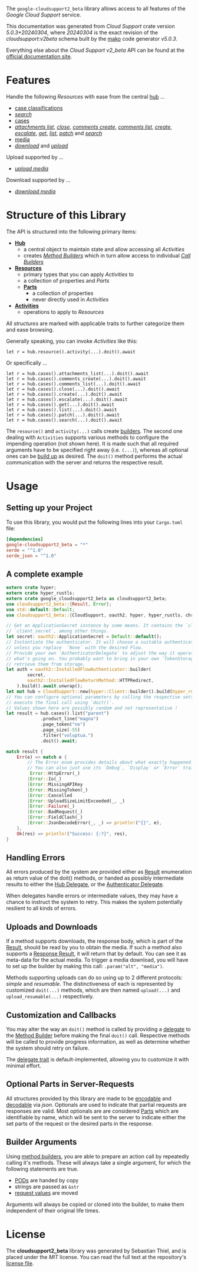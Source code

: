 <!---
DO NOT EDIT !
This file was generated automatically from 'src/generator/templates/api/README.md.mako'
DO NOT EDIT !
-->
The `google-cloudsupport2_beta` library allows access to all features of the *Google Cloud Support* service.

This documentation was generated from *Cloud Support* crate version *5.0.3+20240304*, where *20240304* is the exact revision of the *cloudsupport:v2beta* schema built by the [mako](http://www.makotemplates.org/) code generator *v5.0.3*.

Everything else about the *Cloud Support* *v2_beta* API can be found at the
[official documentation site](https://cloud.google.com/support/docs/apis).
# Features

Handle the following *Resources* with ease from the central [hub](https://docs.rs/google-cloudsupport2_beta/5.0.3+20240304/google_cloudsupport2_beta/CloudSupport) ... 

* [case classifications](https://docs.rs/google-cloudsupport2_beta/5.0.3+20240304/google_cloudsupport2_beta/api::CaseClassification)
 * [*search*](https://docs.rs/google-cloudsupport2_beta/5.0.3+20240304/google_cloudsupport2_beta/api::CaseClassificationSearchCall)
* [cases](https://docs.rs/google-cloudsupport2_beta/5.0.3+20240304/google_cloudsupport2_beta/api::Case)
 * [*attachments list*](https://docs.rs/google-cloudsupport2_beta/5.0.3+20240304/google_cloudsupport2_beta/api::CaseAttachmentListCall), [*close*](https://docs.rs/google-cloudsupport2_beta/5.0.3+20240304/google_cloudsupport2_beta/api::CaseCloseCall), [*comments create*](https://docs.rs/google-cloudsupport2_beta/5.0.3+20240304/google_cloudsupport2_beta/api::CaseCommentCreateCall), [*comments list*](https://docs.rs/google-cloudsupport2_beta/5.0.3+20240304/google_cloudsupport2_beta/api::CaseCommentListCall), [*create*](https://docs.rs/google-cloudsupport2_beta/5.0.3+20240304/google_cloudsupport2_beta/api::CaseCreateCall), [*escalate*](https://docs.rs/google-cloudsupport2_beta/5.0.3+20240304/google_cloudsupport2_beta/api::CaseEscalateCall), [*get*](https://docs.rs/google-cloudsupport2_beta/5.0.3+20240304/google_cloudsupport2_beta/api::CaseGetCall), [*list*](https://docs.rs/google-cloudsupport2_beta/5.0.3+20240304/google_cloudsupport2_beta/api::CaseListCall), [*patch*](https://docs.rs/google-cloudsupport2_beta/5.0.3+20240304/google_cloudsupport2_beta/api::CasePatchCall) and [*search*](https://docs.rs/google-cloudsupport2_beta/5.0.3+20240304/google_cloudsupport2_beta/api::CaseSearchCall)
* [media](https://docs.rs/google-cloudsupport2_beta/5.0.3+20240304/google_cloudsupport2_beta/api::Media)
 * [*download*](https://docs.rs/google-cloudsupport2_beta/5.0.3+20240304/google_cloudsupport2_beta/api::MediaDownloadCall) and [*upload*](https://docs.rs/google-cloudsupport2_beta/5.0.3+20240304/google_cloudsupport2_beta/api::MediaUploadCall)


Upload supported by ...

* [*upload media*](https://docs.rs/google-cloudsupport2_beta/5.0.3+20240304/google_cloudsupport2_beta/api::MediaUploadCall)

Download supported by ...

* [*download media*](https://docs.rs/google-cloudsupport2_beta/5.0.3+20240304/google_cloudsupport2_beta/api::MediaDownloadCall)



# Structure of this Library

The API is structured into the following primary items:

* **[Hub](https://docs.rs/google-cloudsupport2_beta/5.0.3+20240304/google_cloudsupport2_beta/CloudSupport)**
    * a central object to maintain state and allow accessing all *Activities*
    * creates [*Method Builders*](https://docs.rs/google-cloudsupport2_beta/5.0.3+20240304/google_cloudsupport2_beta/client::MethodsBuilder) which in turn
      allow access to individual [*Call Builders*](https://docs.rs/google-cloudsupport2_beta/5.0.3+20240304/google_cloudsupport2_beta/client::CallBuilder)
* **[Resources](https://docs.rs/google-cloudsupport2_beta/5.0.3+20240304/google_cloudsupport2_beta/client::Resource)**
    * primary types that you can apply *Activities* to
    * a collection of properties and *Parts*
    * **[Parts](https://docs.rs/google-cloudsupport2_beta/5.0.3+20240304/google_cloudsupport2_beta/client::Part)**
        * a collection of properties
        * never directly used in *Activities*
* **[Activities](https://docs.rs/google-cloudsupport2_beta/5.0.3+20240304/google_cloudsupport2_beta/client::CallBuilder)**
    * operations to apply to *Resources*

All *structures* are marked with applicable traits to further categorize them and ease browsing.

Generally speaking, you can invoke *Activities* like this:

```Rust,ignore
let r = hub.resource().activity(...).doit().await
```

Or specifically ...

```ignore
let r = hub.cases().attachments_list(...).doit().await
let r = hub.cases().comments_create(...).doit().await
let r = hub.cases().comments_list(...).doit().await
let r = hub.cases().close(...).doit().await
let r = hub.cases().create(...).doit().await
let r = hub.cases().escalate(...).doit().await
let r = hub.cases().get(...).doit().await
let r = hub.cases().list(...).doit().await
let r = hub.cases().patch(...).doit().await
let r = hub.cases().search(...).doit().await
```

The `resource()` and `activity(...)` calls create [builders][builder-pattern]. The second one dealing with `Activities` 
supports various methods to configure the impending operation (not shown here). It is made such that all required arguments have to be 
specified right away (i.e. `(...)`), whereas all optional ones can be [build up][builder-pattern] as desired.
The `doit()` method performs the actual communication with the server and returns the respective result.

# Usage

## Setting up your Project

To use this library, you would put the following lines into your `Cargo.toml` file:

```toml
[dependencies]
google-cloudsupport2_beta = "*"
serde = "^1.0"
serde_json = "^1.0"
```

## A complete example

```Rust
extern crate hyper;
extern crate hyper_rustls;
extern crate google_cloudsupport2_beta as cloudsupport2_beta;
use cloudsupport2_beta::{Result, Error};
use std::default::Default;
use cloudsupport2_beta::{CloudSupport, oauth2, hyper, hyper_rustls, chrono, FieldMask};

// Get an ApplicationSecret instance by some means. It contains the `client_id` and 
// `client_secret`, among other things.
let secret: oauth2::ApplicationSecret = Default::default();
// Instantiate the authenticator. It will choose a suitable authentication flow for you, 
// unless you replace  `None` with the desired Flow.
// Provide your own `AuthenticatorDelegate` to adjust the way it operates and get feedback about 
// what's going on. You probably want to bring in your own `TokenStorage` to persist tokens and
// retrieve them from storage.
let auth = oauth2::InstalledFlowAuthenticator::builder(
        secret,
        oauth2::InstalledFlowReturnMethod::HTTPRedirect,
    ).build().await.unwrap();
let mut hub = CloudSupport::new(hyper::Client::builder().build(hyper_rustls::HttpsConnectorBuilder::new().with_native_roots().https_or_http().enable_http1().build()), auth);
// You can configure optional parameters by calling the respective setters at will, and
// execute the final call using `doit()`.
// Values shown here are possibly random and not representative !
let result = hub.cases().list("parent")
             .product_line("magna")
             .page_token("no")
             .page_size(-55)
             .filter("voluptua.")
             .doit().await;

match result {
    Err(e) => match e {
        // The Error enum provides details about what exactly happened.
        // You can also just use its `Debug`, `Display` or `Error` traits
         Error::HttpError(_)
        |Error::Io(_)
        |Error::MissingAPIKey
        |Error::MissingToken(_)
        |Error::Cancelled
        |Error::UploadSizeLimitExceeded(_, _)
        |Error::Failure(_)
        |Error::BadRequest(_)
        |Error::FieldClash(_)
        |Error::JsonDecodeError(_, _) => println!("{}", e),
    },
    Ok(res) => println!("Success: {:?}", res),
}

```
## Handling Errors

All errors produced by the system are provided either as [Result](https://docs.rs/google-cloudsupport2_beta/5.0.3+20240304/google_cloudsupport2_beta/client::Result) enumeration as return value of
the doit() methods, or handed as possibly intermediate results to either the 
[Hub Delegate](https://docs.rs/google-cloudsupport2_beta/5.0.3+20240304/google_cloudsupport2_beta/client::Delegate), or the [Authenticator Delegate](https://docs.rs/yup-oauth2/*/yup_oauth2/trait.AuthenticatorDelegate.html).

When delegates handle errors or intermediate values, they may have a chance to instruct the system to retry. This 
makes the system potentially resilient to all kinds of errors.

## Uploads and Downloads
If a method supports downloads, the response body, which is part of the [Result](https://docs.rs/google-cloudsupport2_beta/5.0.3+20240304/google_cloudsupport2_beta/client::Result), should be
read by you to obtain the media.
If such a method also supports a [Response Result](https://docs.rs/google-cloudsupport2_beta/5.0.3+20240304/google_cloudsupport2_beta/client::ResponseResult), it will return that by default.
You can see it as meta-data for the actual media. To trigger a media download, you will have to set up the builder by making
this call: `.param("alt", "media")`.

Methods supporting uploads can do so using up to 2 different protocols: 
*simple* and *resumable*. The distinctiveness of each is represented by customized 
`doit(...)` methods, which are then named `upload(...)` and `upload_resumable(...)` respectively.

## Customization and Callbacks

You may alter the way an `doit()` method is called by providing a [delegate](https://docs.rs/google-cloudsupport2_beta/5.0.3+20240304/google_cloudsupport2_beta/client::Delegate) to the 
[Method Builder](https://docs.rs/google-cloudsupport2_beta/5.0.3+20240304/google_cloudsupport2_beta/client::CallBuilder) before making the final `doit()` call. 
Respective methods will be called to provide progress information, as well as determine whether the system should 
retry on failure.

The [delegate trait](https://docs.rs/google-cloudsupport2_beta/5.0.3+20240304/google_cloudsupport2_beta/client::Delegate) is default-implemented, allowing you to customize it with minimal effort.

## Optional Parts in Server-Requests

All structures provided by this library are made to be [encodable](https://docs.rs/google-cloudsupport2_beta/5.0.3+20240304/google_cloudsupport2_beta/client::RequestValue) and 
[decodable](https://docs.rs/google-cloudsupport2_beta/5.0.3+20240304/google_cloudsupport2_beta/client::ResponseResult) via *json*. Optionals are used to indicate that partial requests are responses 
are valid.
Most optionals are are considered [Parts](https://docs.rs/google-cloudsupport2_beta/5.0.3+20240304/google_cloudsupport2_beta/client::Part) which are identifiable by name, which will be sent to 
the server to indicate either the set parts of the request or the desired parts in the response.

## Builder Arguments

Using [method builders](https://docs.rs/google-cloudsupport2_beta/5.0.3+20240304/google_cloudsupport2_beta/client::CallBuilder), you are able to prepare an action call by repeatedly calling it's methods.
These will always take a single argument, for which the following statements are true.

* [PODs][wiki-pod] are handed by copy
* strings are passed as `&str`
* [request values](https://docs.rs/google-cloudsupport2_beta/5.0.3+20240304/google_cloudsupport2_beta/client::RequestValue) are moved

Arguments will always be copied or cloned into the builder, to make them independent of their original life times.

[wiki-pod]: http://en.wikipedia.org/wiki/Plain_old_data_structure
[builder-pattern]: http://en.wikipedia.org/wiki/Builder_pattern
[google-go-api]: https://github.com/google/google-api-go-client

# License
The **cloudsupport2_beta** library was generated by Sebastian Thiel, and is placed 
under the *MIT* license.
You can read the full text at the repository's [license file][repo-license].

[repo-license]: https://github.com/Byron/google-apis-rsblob/main/LICENSE.md

